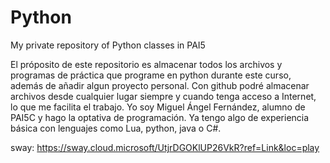 # Python
My private repository of Python classes in PAI5

El próposito de este repositorio es almacenar todos los archivos y programas de práctica que programe en python durante este curso, además de añadir algun proyecto personal. Con github podré almacenar archivos desde cualquier lugar siempre y cuando tenga acceso a Internet, lo que me facilita el trabajo.
Yo soy Miguel Ángel Fernández, alumno de PAI5C y hago la optativa de programación. Ya tengo algo de experiencia básica con lenguajes como Lua, python, java o C#.



sway:
https://sway.cloud.microsoft/UtjrDGOKlUP26VkR?ref=Link&loc=play 
